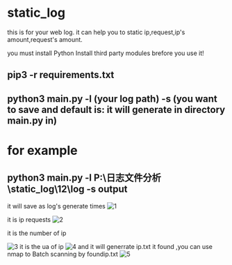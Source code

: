 # static_log

this is for your web log.
it can help you to static ip,request,ip's amount,request's amount.

you must install Python Install third party modules brefore you use it!

## pip3 -r requirements.txt

## python3 main.py -l (your log path) -s (you want to save and default is: it will generate in directory main.py in)

# for example

## python3 main.py -l P:\日志文件分析\static_log\12\log -s output


it will save as log's generate times
![1](https://github.com/penson233/static-log/blob/main/images/1.png)


it is ip requests
![2](https://github.com/penson233/static-log/blob/main/images/2.png)


it is the number of ip

![3](https://github.com/penson233/static-log/blob/main/images/3.png)
it is the ua of ip
![4](https://github.com/penson233/static-log/blob/main/images/4.png)
and it will generrate ip.txt it found ,you can use nmap to Batch scanning by foundip.txt
![5](https://github.com/penson233/static-log/blob/main/images/5.png)
